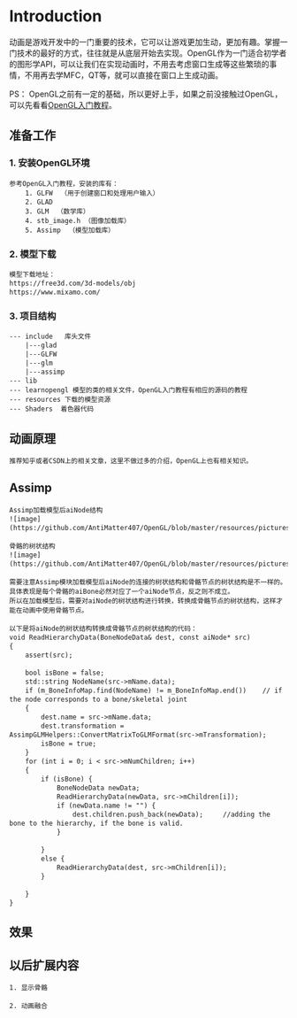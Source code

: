 # Introduction

动画是游戏开发中的一门重要的技术，它可以让游戏更加生动，更加有趣。掌握一门技术的最好的方式，往往就是从底层开始去实现。OpenGL作为一门适合初学者的图形学API，可以让我们在实现动画时，不用去考虑窗口生成等这些繁琐的事情，不用再去学MFC，QT等，就可以直接在窗口上生成动画。

PS： OpenGL之前有一定的基础，所以更好上手，如果之前没接触过OpenGL，可以先看看[OpenGL入门教程](https://learnopengl-cn.github.io/)。

## 准备工作

### 1. 安装OpenGL环境
	
	参考OpenGL入门教程，安装的库有：
		1. GLFW  （用于创建窗口和处理用户输入）
		2. GLAD  
		3. GLM	（数学库）
		4. stb_image.h （图像加载库）
		5. Assimp  （模型加载库）


### 2. 模型下载

	模型下载地址：
	https://free3d.com/3d-models/obj
	https://www.mixamo.com/


### 3. 项目结构

	--- include   库头文件
		|---glad
		|---GLFW
		|---glm
		|---assimp
	--- lib
	--- learnopengl 模型的类的相关文件，OpenGL入门教程有相应的源码的教程
	--- resources 下载的模型资源
	--- Shaders  着色器代码
	    

## 动画原理
	
	推荐知乎或者CSDN上的相关文章，这里不做过多的介绍，OpenGL上也有相关知识。

## Assimp

	Assimp加载模型后aiNode结构
	![image](https://github.com/AntiMatter407/OpenGL/blob/master/resources/pictures/assimp1.jpeg)
	 
	骨骼的树状结构
	![image](https://github.com/AntiMatter407/OpenGL/blob/master/resources/pictures/parent_child.png)

	需要注意Assimp模块加载模型后aiNode的连接的树状结构和骨骼节点的树状结构是不一样的。具体表现是每个骨骼的aiBone必然对应了一个aiNode节点，反之则不成立。
	所以在加载模型后，需要对aiNode的树状结构进行转换，转换成骨骼节点的树状结构，这样才能在动画中使用骨骼节点。

	以下是将aiNode的树状结构转换成骨骼节点的树状结构的代码：
	void ReadHierarchyData(BoneNodeData& dest, const aiNode* src)
	{
		assert(src);

		bool isBone = false;
		std::string NodeName(src->mName.data);
		if (m_BoneInfoMap.find(NodeName) != m_BoneInfoMap.end())    // if the node corresponds to a bone/skeletal joint
		{
			dest.name = src->mName.data;
			dest.transformation = AssimpGLMHelpers::ConvertMatrixToGLMFormat(src->mTransformation);
			isBone = true;
		}
		for (int i = 0; i < src->mNumChildren; i++)
		{
			if (isBone) {
				BoneNodeData newData;
				ReadHierarchyData(newData, src->mChildren[i]);
				if (newData.name != "") {
					dest.children.push_back(newData);     //adding the bone to the hierarchy, if the bone is valid.
				}
				
			}
			else {
				ReadHierarchyData(dest, src->mChildren[i]);
			}
			
		}
	}


## 效果

	


## 以后扩展内容

	1. 显示骨骼

	2. 动画融合
